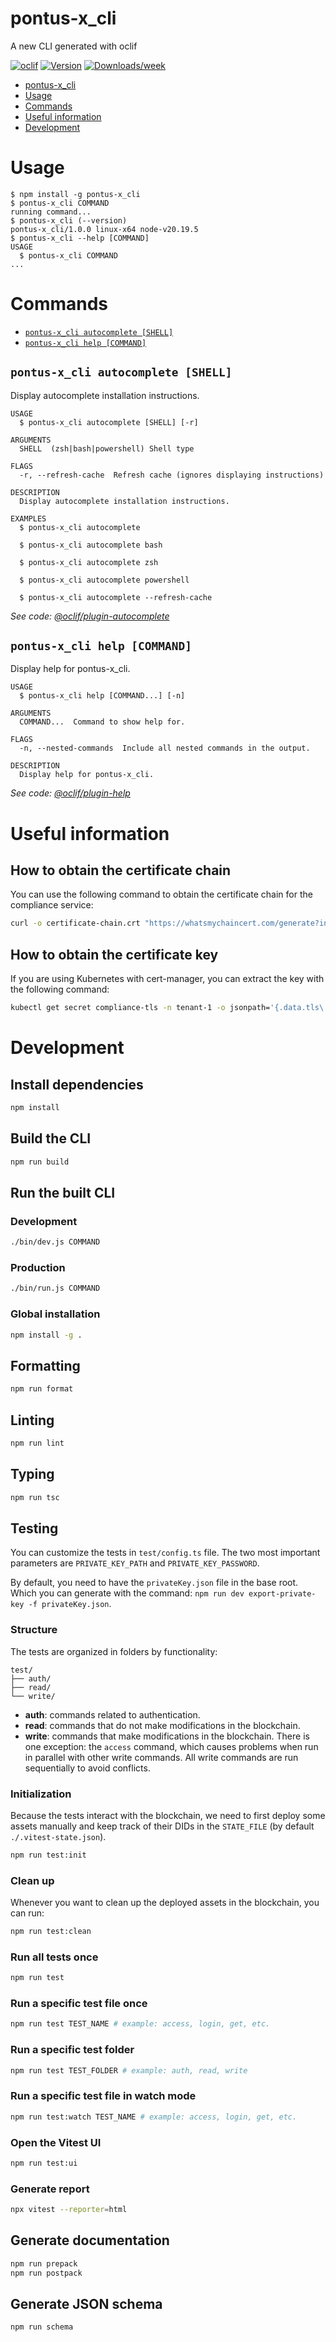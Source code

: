 # pontus-x_cli

A new CLI generated with oclif

[![oclif](https://img.shields.io/badge/cli-oclif-brightgreen.svg)](https://oclif.io)
[![Version](https://img.shields.io/npm/v/pontus-x_cli.svg)](https://npmjs.org/package/pontus-x_cli)
[![Downloads/week](https://img.shields.io/npm/dw/pontus-x_cli.svg)](https://npmjs.org/package/pontus-x_cli)

<!-- toc -->
* [pontus-x_cli](#pontus-x_cli)
* [Usage](#usage)
* [Commands](#commands)
* [Useful information](#useful-information)
* [Development](#development)
<!-- tocstop -->

# Usage

<!-- usage -->
```sh-session
$ npm install -g pontus-x_cli
$ pontus-x_cli COMMAND
running command...
$ pontus-x_cli (--version)
pontus-x_cli/1.0.0 linux-x64 node-v20.19.5
$ pontus-x_cli --help [COMMAND]
USAGE
  $ pontus-x_cli COMMAND
...
```
<!-- usagestop -->

# Commands

<!-- commands -->
* [`pontus-x_cli autocomplete [SHELL]`](#pontus-x_cli-autocomplete-shell)
* [`pontus-x_cli help [COMMAND]`](#pontus-x_cli-help-command)

## `pontus-x_cli autocomplete [SHELL]`

Display autocomplete installation instructions.

```
USAGE
  $ pontus-x_cli autocomplete [SHELL] [-r]

ARGUMENTS
  SHELL  (zsh|bash|powershell) Shell type

FLAGS
  -r, --refresh-cache  Refresh cache (ignores displaying instructions)

DESCRIPTION
  Display autocomplete installation instructions.

EXAMPLES
  $ pontus-x_cli autocomplete

  $ pontus-x_cli autocomplete bash

  $ pontus-x_cli autocomplete zsh

  $ pontus-x_cli autocomplete powershell

  $ pontus-x_cli autocomplete --refresh-cache
```

_See code: [@oclif/plugin-autocomplete](https://github.com/oclif/plugin-autocomplete/blob/v3.2.34/src/commands/autocomplete/index.ts)_

## `pontus-x_cli help [COMMAND]`

Display help for pontus-x_cli.

```
USAGE
  $ pontus-x_cli help [COMMAND...] [-n]

ARGUMENTS
  COMMAND...  Command to show help for.

FLAGS
  -n, --nested-commands  Include all nested commands in the output.

DESCRIPTION
  Display help for pontus-x_cli.
```

_See code: [@oclif/plugin-help](https://github.com/oclif/plugin-help/blob/v6.2.32/src/commands/help.ts)_
<!-- commandsstop -->

# Useful information

## How to obtain the certificate chain

You can use the following command to obtain the certificate chain for the compliance service:

```bash
curl -o certificate-chain.crt "https://whatsmychaincert.com/generate?include_leaf=1&include_root=1&host=compliance.agrospai.udl.cat"
```

## How to obtain the certificate key

If you are using Kubernetes with cert-manager, you can extract the key with the following command:

```bash
kubectl get secret compliance-tls -n tenant-1 -o jsonpath='{.data.tls\.key}' | base64 --decode > certificate.key
```

# Development

## Install dependencies

```sh
npm install
```

## Build the CLI

```sh
npm run build
```

## Run the built CLI

### Development

```sh
./bin/dev.js COMMAND
```

### Production

```sh
./bin/run.js COMMAND
```

### Global installation

```sh
npm install -g .
```

## Formatting

```sh
npm run format
```

## Linting

```sh
npm run lint
```

## Typing

```sh
npm run tsc
```

## Testing

You can customize the tests in `test/config.ts` file. The two most important parameters are `PRIVATE_KEY_PATH` and `PRIVATE_KEY_PASSWORD`.

By default, you need to have the `privateKey.json` file in the base root. Which you can generate with the command: `npm run dev export-private-key -f privateKey.json`.

### Structure

The tests are organized in folders by functionality:

```text
test/
├── auth/
├── read/
└── write/
```

* **auth**: commands related to authentication.
* **read**: commands that do not make modifications in the blockchain.
* **write**: commands that make modifications in the blockchain. There is one exception: the `access` command, which causes problems when run in parallel with other write commands. All write commands are run sequentially to avoid conflicts.

### Initialization

Because the tests interact with the blockchain, we need to first deploy some assets manually and keep track of their DIDs in the `STATE_FILE` (by default `./.vitest-state.json`).

```sh
npm run test:init
```

### Clean up

Whenever you want to clean up the deployed assets in the blockchain, you can run:

```sh
npm run test:clean
```

### Run all tests once

```sh
npm run test
```

### Run a specific test file once

```sh
npm run test TEST_NAME # example: access, login, get, etc.
```

### Run a specific test folder

```sh
npm run test TEST_FOLDER # example: auth, read, write
```

### Run a specific test file in watch mode

```sh
npm run test:watch TEST_NAME # example: access, login, get, etc.
```

### Open the Vitest UI

```sh
npm run test:ui
```

### Generate report

```sh
npx vitest --reporter=html
```

## Generate documentation

```sh
npm run prepack
npm run postpack
```

## Generate JSON schema

```sh
npm run schema
```
